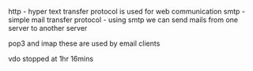 http - hyper text transfer protocol is used for web communication
smtp - simple mail transfer protocol - using smtp we can send mails from one server to another server

pop3 and imap these are used by email clients 


vdo stopped at 1hr 16mins